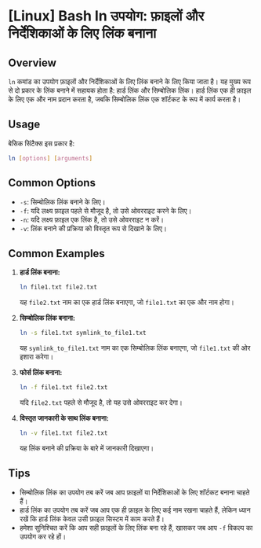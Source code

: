 # [Linux] Bash ln उपयोग: फ़ाइलों और निर्देशिकाओं के लिए लिंक बनाना

## Overview
`ln` कमांड का उपयोग फ़ाइलों और निर्देशिकाओं के लिए लिंक बनाने के लिए किया जाता है। यह मुख्य रूप से दो प्रकार के लिंक बनाने में सहायक होता है: हार्ड लिंक और सिम्बोलिक लिंक। हार्ड लिंक एक ही फ़ाइल के लिए एक और नाम प्रदान करता है, जबकि सिम्बोलिक लिंक एक शॉर्टकट के रूप में कार्य करता है।

## Usage
बेसिक सिंटैक्स इस प्रकार है:
```bash
ln [options] [arguments]
```

## Common Options
- `-s`: सिम्बोलिक लिंक बनाने के लिए।
- `-f`: यदि लक्ष्य फ़ाइल पहले से मौजूद है, तो उसे ओवरराइट करने के लिए।
- `-n`: यदि लक्ष्य फ़ाइल एक लिंक है, तो उसे ओवरराइट न करें।
- `-v`: लिंक बनाने की प्रक्रिया को विस्तृत रूप से दिखाने के लिए।

## Common Examples
1. **हार्ड लिंक बनाना:**
   ```bash
   ln file1.txt file2.txt
   ```
   यह `file2.txt` नाम का एक हार्ड लिंक बनाएगा, जो `file1.txt` का एक और नाम होगा।

2. **सिम्बोलिक लिंक बनाना:**
   ```bash
   ln -s file1.txt symlink_to_file1.txt
   ```
   यह `symlink_to_file1.txt` नाम का एक सिम्बोलिक लिंक बनाएगा, जो `file1.txt` की ओर इशारा करेगा।

3. **फोर्स लिंक बनाना:**
   ```bash
   ln -f file1.txt file2.txt
   ```
   यदि `file2.txt` पहले से मौजूद है, तो यह उसे ओवरराइट कर देगा।

4. **विस्तृत जानकारी के साथ लिंक बनाना:**
   ```bash
   ln -v file1.txt file2.txt
   ```
   यह लिंक बनाने की प्रक्रिया के बारे में जानकारी दिखाएगा।

## Tips
- सिम्बोलिक लिंक का उपयोग तब करें जब आप फ़ाइलों या निर्देशिकाओं के लिए शॉर्टकट बनाना चाहते हैं।
- हार्ड लिंक का उपयोग तब करें जब आप एक ही फ़ाइल के लिए कई नाम रखना चाहते हैं, लेकिन ध्यान रखें कि हार्ड लिंक केवल उसी फ़ाइल सिस्टम में काम करते हैं।
- हमेशा सुनिश्चित करें कि आप सही फ़ाइलों के लिए लिंक बना रहे हैं, खासकर जब आप `-f` विकल्प का उपयोग कर रहे हों।